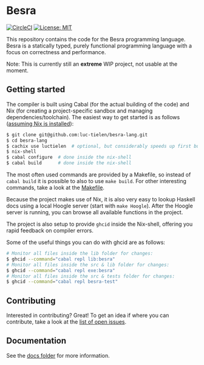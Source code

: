 
# Besra

[![CircleCI](https://circleci.com/gh/luc-tielen/besra-lang.svg?style=svg&circle-token=07fcf633c70820100c529dda8869baa60d4b6dd8)](https://circleci.com/gh/luc-tielen/besra-lang)
[![License: MIT](https://img.shields.io/badge/License-MIT-yellow.svg)](https://github.com/luc-tielen/besra-lang/blob/master/LICENSE)

This repository contains the code for the Besra programming language.
Besra is a statically typed, purely functional programming language with
a focus on correctness and performance.

Note: This is currently still an **extreme** WIP project, not usable at the moment.


## Getting started

The compiler is built using Cabal (for the actual building of the code) and Nix
(for creating a project-specific sandbox and managing dependencies/toolchain).
The easiest way to get started is as follows
([assuming Nix is installed](https://nixos.org/nix/download.html)):

```bash
$ git clone git@github.com:luc-tielen/besra-lang.git
$ cd besra-lang
$ cachix use luctielen  # optional, but considerably speeds up first build
$ nix-shell
$ cabal configure  # done inside the nix-shell
$ cabal build      # done inside the nix-shell
```

The most often used commands are provided by a Makefile, so instead of
`cabal build` it is possible to also to use `make build`. For other
interesting commands, take a look at the
[Makefile](https://github.com/luc-tielen/besra-lang/blob/master/Makefile).

Because the project makes use of Nix, it is also very easy to lookup Haskell
docs using a local Hoogle server (start with `make Hoogle`). After the Hoogle
server is running, you can browse all available functions in the project.

The project is also setup to provide `ghcid` inside the Nix-shell, offering you
rapid feedback on compiler errors.

Some of the useful things you can do with ghcid are as follows:

```bash
# Monitor all files inside the lib folder for changes:
$ ghcid --command="cabal repl lib:besra"
# Monitor all files inside the src & lib folder for changes:
$ ghcid --command="cabal repl exe:besra"
# Monitor all files inside the src & tests folder for changes:
$ ghcid --command="cabal repl besra-test"
```


## Contributing

Interested in contributing? Great! To get an idea if where you can contribute,
take a look at the
[list of open issues](https://github.com/luc-tielen/besra-lang/issues).


## Documentation

See the [docs folder](https://github.com/luc-tielen/besra-lang/tree/master/docs)
for more information.

